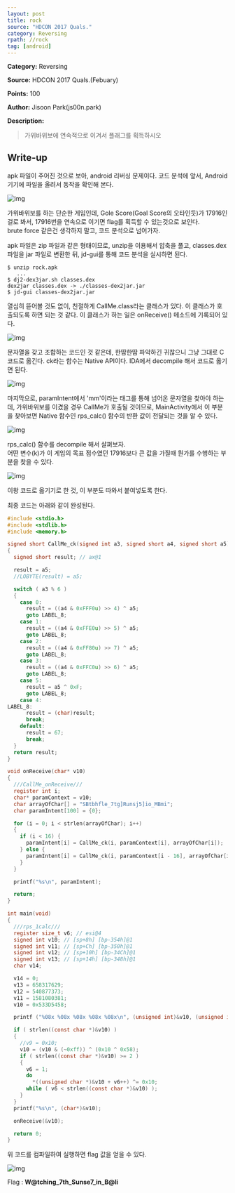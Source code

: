 ```yaml
---
layout: post
title: rock
source: "HDCON 2017 Quals."
category: Reversing
rpath: //rock
tag: [android] 
---
```


**Category:** Reversing

**Source:** HDCON 2017 Quals.(Febuary)

**Points:** 100

**Author:** Jisoon Park(js00n.park)

**Description:** 

>가위바위보에 연속적으로 이겨서 플래그를 획득하시오

## Write-up

apk 파일이 주어진 것으로 보아, android 리버싱 문제이다. 코드 분석에 앞서, Android 기기에 파일을 올려서 동작을 확인해 본다.

![img]({{page.rpath|prepend:site.baseurl}}/run.png)

가위바위보를 하는 단순한 게임인데, Gole Score(Goal Score의 오타인듯)가 17916인걸로 봐서, 17916번을 연속으로 이기면 flag를 획득할 수 있는것으로 보인다.  
brute force 같은건 생각하지 말고, 코드 분석으로 넘어가자.

apk 파일은 zip 파일과 같은 형태이므로, unzip을 이용해서 압축을 풀고, classes.dex 파일을 jar 파일로 변환한 뒤, jd-gui를 통해 코드 분석을 실시하면 된다.

```
$ unzip rock.apk
   ...
$ dj2-dex3jar.sh classes.dex
dex2jar classes.dex -> ./classes-dex2jar.jar
$ jd-gui classes-dex2jar.jar
```

열심히 뜯어볼 것도 없이, 친절하게 CallMe.class라는 클래스가 있다. 이 클래스가 호출되도록 하면 되는 것 같다. 이 클래스가 하는 일은 onReceive() 메소드에 기록되어 있다.

![img]({{page.rpath|prepend:site.baseurl}}/callme.png)

문자열을 갖고 조합하는 코드인 것 같은데, 한땀한땀 파악하긴 귀찮으니 그냥 그대로 C 코드로 옮긴다. 
ck라는 함수는 Native API이다. IDA에서 decompile 해서 코드로 옮기면 된다.

![img]({{page.rpath|prepend:site.baseurl}}/ck.png)

마지막으로, paramIntent에서 'mm'이라는 태그를 통해 넘어온 문자열을 찾아야 하는데, 가위바위보를 이겼을 경우 CallMe가 호출될 것이므로, MainActivity에서 이 부분을 찾아보면 Native 함수인 rps_calc() 함수의 반환 값이 전달되는 것을 알 수 있다.

![img]({{page.rpath|prepend:site.baseurl}}/main_activity.png)

rps_calc() 함수를 decompile 해서 살펴보자.  
어떤 변수(k)가 이 게임의 목표 점수였던 17916보다 큰 값을 가질때 뭔가를 수행하는 부분을 찾을 수 있다.

![img]({{page.rpath|prepend:site.baseurl}}/rps_calc.png)

이왕 코드로 옮기기로 한 것, 이 부분도 따와서 붙여넣도록 한다.

최종 코드는 아래와 같이 완성된다.

```c
#include <stdio.h>
#include <stdlib.h>
#include <memory.h>

signed short CallMe_ck(signed int a3, signed short a4, signed short a5)
{
  signed short result; // ax@1

  result = a5;
  //LOBYTE(result) = a5;

  switch ( a3 % 6 )
  {
    case 0:
      result = ((a4 & 0xFFF0u) >> 4) ^ a5;
      goto LABEL_8;
    case 1:
      result = ((a4 & 0xFFE0u) >> 5) ^ a5;
      goto LABEL_8;
    case 2:
      result = ((a4 & 0xFF80u) >> 7) ^ a5;
      goto LABEL_8;
    case 3:
      result = ((a4 & 0xFFC0u) >> 6) ^ a5;
      goto LABEL_8;
    case 5:
      result = a5 ^ 0xF;
      goto LABEL_8;
    case 4:
LABEL_8:
      result = (char)result;
      break;
    default:
      result = 67;
      break;
  }
  return result;
}

void onReceive(char* v10)
{
  ///CallMe_onReceive///
  register int i;
  char* paramContext = v10;
  char arrayOfChar[] = "SBtbhfle_7tg]Runsj5]io_MBmi";
  char paramIntent[100] = {0};

  for (i = 0; i < strlen(arrayOfChar); i++)
  {
    if (i < 16) {
      paramIntent[i] = CallMe_ck(i, paramContext[i], arrayOfChar[i]);
    } else {
      paramIntent[i] = CallMe_ck(i, paramContext[i - 16], arrayOfChar[i]);
    }
  }

  printf("%s\n", paramIntent);

  return;
}

int main(void)
{
  ///rps_1calc///
  register size_t v6; // esi@4
  signed int v10; // [sp+8h] [bp-354h]@1
  signed int v11; // [sp+Ch] [bp-350h]@1
  signed int v12; // [sp+10h] [bp-34Ch]@1
  signed int v13; // [sp+14h] [bp-348h]@1
  char v14;

  v14 = 0;
  v13 = 658317629;
  v12 = 540877373;
  v11 = 1581080381;
  v10 = 0x533D5458;

  printf ("%08x %08x %08x %08x %08x\n", (unsigned int)&v10, (unsigned int)&v11, (unsigned int)&v12, (unsigned int)&v13, (unsigned int)&v14);

  if ( strlen((const char *)&v10) )
  {
    //v9 = 0x10;
    v10 = (v10 & (~0xff)) ^ (0x10 ^ 0x58);
    if ( strlen((const char *)&v10) >= 2 )
    {
      v6 = 1;
      do
        *((unsigned char *)&v10 + v6++) ^= 0x10;
      while ( v6 < strlen((const char *)&v10) );
    }
  }
  printf("%s\n", (char*)&v10);

  onReceive(&v10);

  return 0;
}
```

위 코드를 컴파일하여 실행하면 flag 값을 얻을 수 있다.

![img]({{page.rpath|prepend:site.baseurl}}/flag.png)

Flag : **W@tching_7th_Sunse7_in_B@li**

